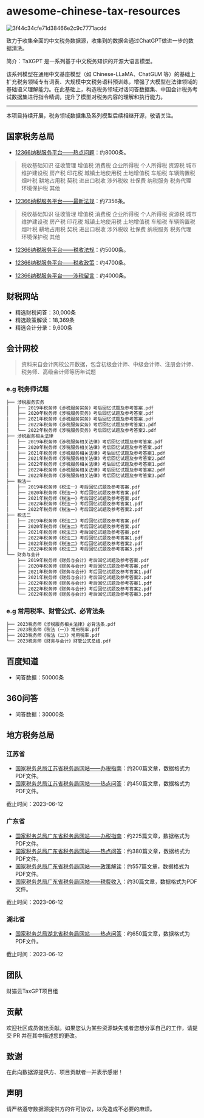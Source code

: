 # awesome-chinese-tax-resources
![3f44c34cfe71d38466e2c9c7771acdd](https://github.com/sk142857/awesome-chinese-tax-resources/assets/75599950/dd9b8211-b690-4192-901e-c88b0f93c29b)

致力于收集全面的中文税务数据源，收集到的数据会通过ChatGPT做进一步的数据清洗。

简介：TaXGPT 是一系列基于中文税务知识的开源大语言模型。

该系列模型在通用中文基座模型（如 Chinese-LLaMA、ChatGLM 等）的基础上扩充税务领域专有词表、大规模中文税务语料预训练，增强了大模型在法律领域的基础语义理解能力。在此基础上，构造税务领域对话问答数据集、中国会计税务考试数据集进行指令精调，提升了模型对税务内容的理解和执行能力。

---

本项目持续开展，税务领域数据集及系列模型后续相继开源，敬请关注。

## 国家税务总局

- [12366纳税服务平台——热点问题](https://12366.chinatax.gov.cn)：约8000条。

> 税收基础知识 征收管理 增值税 消费税 企业所得税 个人所得税 资源税 城市维护建设税 房产税 印花税 城镇土地使用税 
土地增值税 车船税 车辆购置税 烟叶税 耕地占用税 契税 进出口税收 涉外税收 社保费 纳税服务 税务代理 环境保护税 其他

- [12366纳税服务平台——最新法规](https://12366.chinatax.gov.cn/sscx/zxfg)：约7356条。

> 税收基础知识 征收管理 增值税 消费税 企业所得税 个人所得税 资源税 城市维护建设税 房产税 印花税 城镇土地使用税 
土地增值税 车船税 车辆购置税 烟叶税 耕地占用税 契税 进出口税收 涉外税收 社保费 纳税服务 税务代理 环境保护税 其他

- [12366纳税服务平台——税收法规](https://12366.chinatax.gov.cn)：约5000条。

- [12366纳税服务平台——税收政策](https://12366.chinatax.gov.cn)：约4700条。

- [12366纳税服务平台——涉税留言](https://12366.chinatax.gov.cn)：约4000条。

## 财税网站

- 精选财税问答：30,000条
- 精选政策解读：18,369条
- 精选会计分录：9,600条

## 会计网校

> 资料来自会计网校公开数据，包含初级会计师、中级会计师、注册会计师、税务师、高级会计师等历年试题

### e.g 税务师试题
```bash
├── 涉税服务实务
│   ├── 2019年税务师《涉税服务实务》考后回忆试题及参考答案.pdf
│   ├── 2020年税务师《涉税服务实务》考后回忆试题及参考答案.pdf
│   ├── 2021年税务师《涉税服务实务》考后回忆试题及参考答案.pdf
│   ├── 2022年税务师《涉税服务实务》考后回忆试题及参考答案1.pdf
│   └── 2022年税务师《涉税服务实务》考后回忆试题及参考答案2.pdf
├── 涉税服务相关法律
│   ├── 2019年税务师《涉税服务相关法律》考后回忆试题及参考答案.pdf
│   ├── 2020年税务师《涉税服务相关法律》考后回忆试题及参考答案.pdf
│   ├── 2021年税务师《涉税服务相关法律》考后回忆试题及参考答案1.pdf
│   ├── 2021年税务师《涉税服务相关法律》考后回忆试题及参考答案2.pdf
│   ├── 2022年税务师《涉税服务相关法律》考后回忆试题及参考答案1.pdf
│   ├── 2022年税务师《涉税服务相关法律》考后回忆试题及参考答案2.pdf
│   └── 2022年税务师《涉税服务相关法律》考后回忆试题及参考答案3.pdf
├── 税法一
│   ├── 2019年税务师《税法一》考后回忆试题及参考答案.pdf
│   ├── 2020年税务师《税法一》考后回忆试题及参考答案.pdf
│   ├── 2021年税务师《税法一》考后回忆试题及参考答案.pdf
│   ├── 2022年税务师《税法一》考后回忆试题及参考答案1.pdf
│   └── 2022年税务师《税法一》考后回忆试题及参考答案2.pdf
├── 税法二
│   ├── 2019年税务师《税法二》考后回忆试题及参考答案.pdf
│   ├── 2020年税务师《税法二》考后回忆试题及参考答案.pdf
│   ├── 2021年税务师《税法二》考后回忆试题及参考答案.pdf
│   ├── 2022年税务师《税法二》考后回忆试题及参考答案1.pdf
│   ├── 2022年税务师《税法二》考后回忆试题及参考答案2.pdf
│   └── 2022年税务师《税法二》考后回忆试题及参考答案3.pdf
└── 财务与会计
    ├── 2019年税务师《财务与会计》考后回忆试题及参考答案.pdf
    ├── 2020年税务师《财务与会计》考后回忆试题及参考答案.pdf
    ├── 2021年税务师《财务与会计》考后回忆试题及参考答案1.pdf
    ├── 2021年税务师《财务与会计》考后回忆试题及参考答案2.pdf
    ├── 2022年税务师《财务与会计》考后回忆试题及参考答案1.pdf
    ├── 2022年税务师《财务与会计》考后回忆试题及参考答案2.pdf
    └── 2022年税务师《财务与会计》考后回忆试题及参考答案3.pdf
```
### e.g 常用税率、财管公式、必背法条

```bash
├── 2023税务师《涉税服务相关法律》必背法条.pdf
├── 2023税务师《税法（一）》常用税率.pdf
├── 2023税务师《税法（二）》常用税率.pdf
└── 2023税务师《财务与会计》财管公式总结.pdf
```

## 百度知道
- 问答数据：50000条

## 360问答
- 问答数据：30000条

## 地方税务总局

### 江苏省

- [国家税务总局江苏省税务局网站——办税指南](https://jiangsu.chinatax.gov.cn/)：约200篇文章，数据格式为PDF文件。
- [国家税务总局江苏省税务局网站——热点问答](https://jiangsu.chinatax.gov.cn/)：约450篇文章，数据格式为PDF文件。

截止时间：2023-06-12

### 广东省

- [国家税务总局广东省税务局网站——办税指南](https://jiangsu.chinatax.gov.cn/)：约225篇文章，数据格式为PDF文件。
- [国家税务总局广东省税务局网站——热点问答](https://jiangsu.chinatax.gov.cn/)：约380篇文章，数据格式为PDF文件。
- [国家税务总局广东省税务局网站——政策解读](https://jiangsu.chinatax.gov.cn/)：约557篇文章，数据格式为PDF文件。
- [国家税务总局广东省税务局网站——税费收入](https://jiangsu.chinatax.gov.cn/)：约30篇文章，数据格式为PDF文件。

截止时间：2023-06-12

### 湖北省

- [国家税务总局湖北省税务局网站——热点问答](https://jiangsu.chinatax.gov.cn/)：约650篇文章，数据格式为PDF文件。

截止时间：2023-06-12

## 团队

财猫云TaxGPT项目组

## 贡献

欢迎社区成员做出贡献。如果您认为某些资源缺失或者您想分享自己的工作，请提交 PR 并在其中描述您的更改。

## 致谢

在此向数据源提供方、项目贡献者一并表示感谢！

## 声明

请严格遵守数据源提供方的许可协议，以免造成不必要的麻烦。
